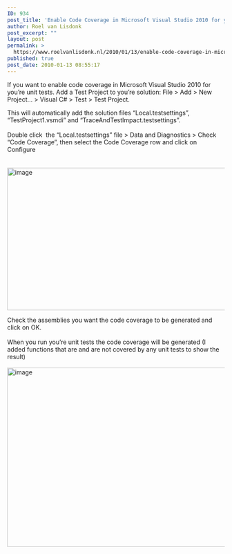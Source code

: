 ```yaml
---
ID: 934
post_title: 'Enable Code Coverage in Microsoft Visual Studio 2010 for you&#8217;re unit tests'
author: Roel van Lisdonk
post_excerpt: ""
layout: post
permalink: >
  https://www.roelvanlisdonk.nl/2010/01/13/enable-code-coverage-in-microsoft-visual-studio-2010-for-youre-unit-tests/
published: true
post_date: 2010-01-13 08:55:17
---
```

<p>If you want to enable code coverage in Microsoft Visual Studio 2010 for you’re unit tests. Add a Test Project to you’re solution: File &gt; Add &gt; New Project… &gt; Visual C# &gt; Test &gt; Test Project.</p>  <p>This will automatically add the solution files “Local.testsettings”, “TestProject1.vsmdi” and “TraceAndTestImpact.testsettings”.   <br />    <br />Double click&#160; the “Local.testsettings” file &gt; Data and Diagnostics &gt; Check “Code Coverage”, then select the Code Coverage row and click on Configure    <br />    <br />&#160;<a href="http://www.roelvanlisdonk.nl/wp-content/uploads/2010/01/image3.png"><img style="border-bottom: 0px; border-left: 0px; display: inline; border-top: 0px; border-right: 0px" title="image" border="0" alt="image" src="http://www.roelvanlisdonk.nl/wp-content/uploads/2010/01/image_thumb3.png" width="606" height="330" /></a> </p>  <p>Check the assemblies you want the code coverage to be generated and click on OK.   <br />    <br />When you run you’re unit tests the code coverage will be generated (I added functions that are and are not covered by any unit tests to show the result)    <br />    <br /><a href="http://www.roelvanlisdonk.nl/wp-content/uploads/2010/01/image4.png"><img style="border-bottom: 0px; border-left: 0px; display: inline; border-top: 0px; border-right: 0px" title="image" border="0" alt="image" src="http://www.roelvanlisdonk.nl/wp-content/uploads/2010/01/image_thumb4.png" width="603" height="415" /></a></p>